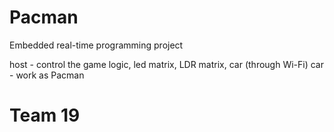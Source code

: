 # Pacman
Embedded real-time programming project

host - control the game logic, led matrix, LDR matrix, car (through Wi-Fi)
car  - work as Pacman




# Team 19
